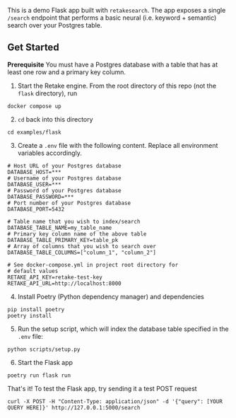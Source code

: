 This is a demo Flask app built with `retakesearch`. The app exposes a single `/search` endpoint
that performs a basic neural (i.e. keyword + semantic) search over your Postgres table.

## Get Started

**Prerequisite** You must have a Postgres database with a table that has at least one row and a primary key column.

1. Start the Retake engine. From the root directory of this repo (not the `flask` directory), run

```
docker compose up
```

2. `cd` back into this directory

```
cd examples/flask
```

3. Create a `.env` file with the following content. Replace all environment variables accordingly.

```
# Host URL of your Postgres database
DATABASE_HOST=***
# Username of your Postgres database
DATABASE_USER=***
# Password of your Postgres database
DATABASE_PASSWORD=***
# Port number of your Postgres database
DATABASE_PORT=5432

# Table name that you wish to index/search
DATABASE_TABLE_NAME=my_table_name
# Primary key column name of the above table
DATABASE_TABLE_PRIMARY_KEY=table_pk
# Array of columns that you wish to search over
DATABASE_TABLE_COLUMNS=["column_1", "column_2"]

# See docker-compose.yml in project root directory for 
# default values
RETAKE_API_KEY=retake-test-key
RETAKE_API_URL=http://localhost:8000
```

4. Install Poetry (Python dependency manager) and dependencies

```
pip install poetry
poetry install
```

5. Run the setup script, which will index the database table specified in the `.env` file:

```
python scripts/setup.py
```

6. Start the Flask app

```
poetry run flask run
```

That's it! To test the Flask app, try sending it a test POST request

```
curl -X POST -H "Content-Type: application/json" -d '{"query": [YOUR QUERY HERE]}' http://127.0.0.1:5000/search
```
